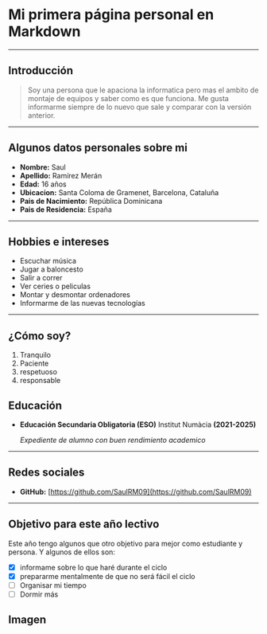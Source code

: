# Mi primera página personal en Markdown
---
## Introducción
> Soy una persona que le apaciona la informatica pero mas el ambito de montaje de equipos y saber como es que funciona. Me gusta informarme siempre de lo nuevo que sale y comparar con la versión anterior.
___
## Algunos datos personales sobre mi
- **Nombre:** Saul
- **Apellido:** Ramírez Merán
- **Edad:** 16 años
- **Ubicacion:** Santa Coloma de Gramenet, Barcelona, Cataluña
- **Pais de Nacimiento:** República Dominicana
- **Pais de Residencia:** España
 ---
## Hobbies e intereses
- Escuchar música
- Jugar a baloncesto
- Salir a correr
- Ver ceries o peliculas
- Montar y desmontar ordenadores
- Informarme de las nuevas tecnologías
---
## ¿Cómo soy?
1. Tranquilo
2. Paciente
3. respetuoso
4. responsable
## Educación
- **Educación Secundaria Obligatoria (ESO)**
   Institut Numàcia **(2021-2025)**

    *Expediente de alumno con buen rendimiento academico*
---
## Redes sociales
- **GitHub:** [https://github.com/SaulRM09](https://github.com/SaulRM09)
---
## Objetivo para este año lectivo
Este año tengo algunos que otro objetivo para mejor como estudiante y persona. Y algunos de ellos son:
- [x] informame sobre lo que haré durante el ciclo
- [x] prepararme mentalmente de que no será fácil el ciclo
- [ ] Organisar mi tiempo
- [ ] Dormir más
## Imagen
